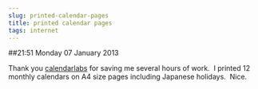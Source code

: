 ```yaml
---
slug: printed-calendar-pages
title: printed calendar pages
tags: internet
---
```


##21:51 Monday 07 January 2013

Thank you [calendarlabs](http://www.calendarlabs.com/) for saving me several hours of work.  I printed 12 monthly calendars on A4 size pages including Japanese holidays.  Nice.
